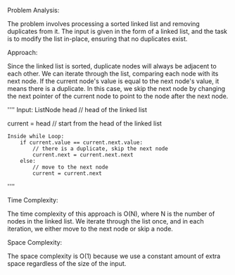 Problem Analysis:

The problem involves processing a sorted linked list and removing duplicates from it. The input is given in the form of a linked list, and the task is to modify the list in-place, ensuring that no duplicates exist.

Approach:

Since the linked list is sorted, duplicate nodes will always be adjacent to each other. We can iterate through the list, comparing each node with its next node. If the current node's value is equal to the next node's value, it means there is a duplicate. In this case, we skip the next node by changing the next pointer of the current node to point to the node after the next node.

''''
Input: ListNode head // head of the linked list

current = head // start from the head of the linked list
    
    Inside while Loop:
        if current.value == current.next.value:
            // there is a duplicate, skip the next node
            current.next = current.next.next
        else:
            // move to the next node
            current = current.next


''''

Time Complexity:

The time complexity of this approach is O(N), where N is the number of nodes in the linked list. We iterate through the list once, and in each iteration, we either move to the next node or skip a node.

Space Complexity:

The space complexity is O(1) because we use a constant amount of extra space regardless of the size of the input.